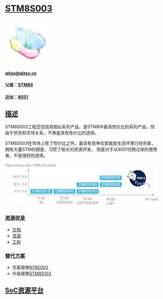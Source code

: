 ﻿# [STM8S003](https://github.com/sochub/STM8S003)
[![sites](SoC/SoC.png)](http://www.qitas.cn) 
####  qitas@qitas.cn
#### 父级：[STM8S](https://github.com/sochub/STM8S) 
#### 近似：[8051](https://github.com/sochub/8051)

## [描述](https://github.com/sochub/STM8S003/wiki) 

STM8S003工程还包括其相似系列产品，是STM8中最具性价比的系列产品，但由于供货和市场关系，不再是具有性价比的选择。

STM8S003在市场上除了性价比之外，最具有竞争优势就是生态环境已经完善，拥有大量STM的拥趸，习惯了相关的资源开发， 但是对于从8051切换过来的使用者，不是很好的选择。

[![sites](SoC/STM8S00.png)](https://www.st.com/en/microcontrollers-microprocessors/stm8s-value-line.html) 

### [资源收录](https://github.com/sochub/STM8S003)

- [文档](docs/)
- [资源](src/)
- [工程](project/)

### [替代方案](https://github.com/sochub/STM8S003)

- 完美替换[N76E003](https://github.com/sochub/N76E003) 
- 升级替换[STM8S103](https://github.com/sochub/STM8S10) 

##  [SoC资源平台](http://www.qitas.cn)  

